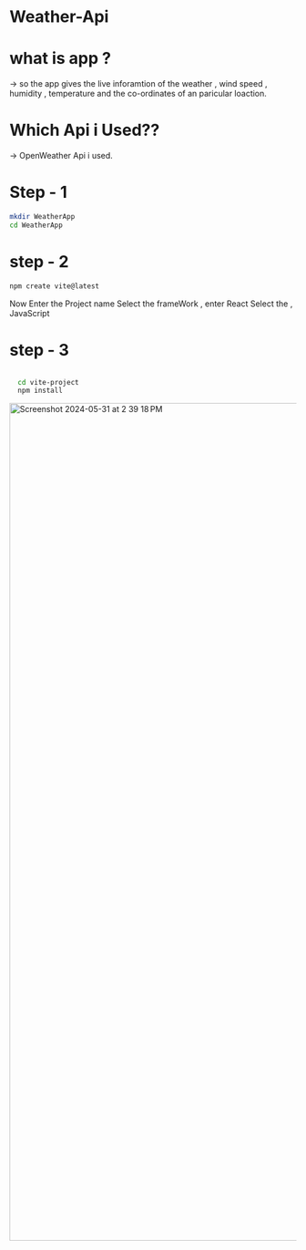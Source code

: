 # Weather-Api







# what is app ?


-> so the app gives the live inforamtion of the weather , wind speed , humidity , temperature and the co-ordinates of an paricular loaction.


# Which Api i Used??


-> OpenWeather Api i used.



# Step - 1 



```bash 
mkdir WeatherApp
cd WeatherApp
```



# step - 2


```bash
npm create vite@latest
```


Now Enter the Project name
Select the frameWork , enter React 
Select the  , JavaScript 


# step - 3 

```bash

  cd vite-project
  npm install

```


<img width="1470" alt="Screenshot 2024-05-31 at 2 39 18 PM" src="https://github.com/sarthidarji128/Weather-App/assets/142773841/94778b62-a01b-4b10-b94f-e459a2ba882b">
